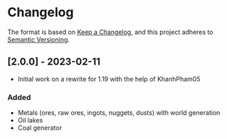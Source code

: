 # Changelog

The format is based on [Keep a Changelog](https://keepachangelog.com/en/1.0.0/),
and this project adheres to [Semantic Versioning](https://semver.org/spec/v2.0.0.html).

## [2.0.0] - 2023-02-11
- Initial work on a rewrite for 1.19 with the help of KhanhPham05
### Added
- Metals (ores, raw ores, ingots, nuggets, dusts) with world generation
- Oil lakes
- Coal generator

